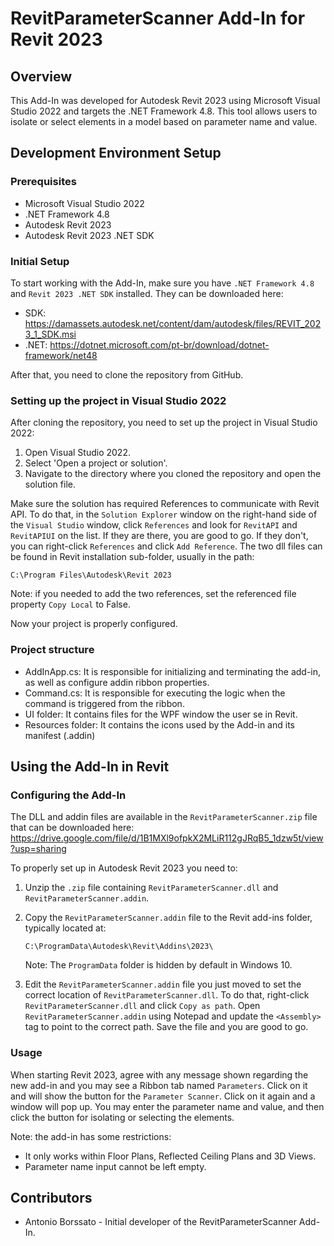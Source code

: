 
# RevitParameterScanner Add-In for Revit 2023

## Overview

This Add-In was developed for Autodesk Revit 2023 using Microsoft Visual Studio 2022 and targets the .NET Framework 4.8. This tool allows users to isolate or select elements in a model based on parameter name and value.

## Development Environment Setup

### Prerequisites

- Microsoft Visual Studio 2022
- .NET Framework 4.8
- Autodesk Revit 2023
- Autodesk Revit 2023 .NET SDK 

### Initial Setup

To start working with the Add-In, make sure you have `.NET Framework 4.8` and `Revit 2023 .NET SDK` installed. They can be downloaded here:
- SDK: https://damassets.autodesk.net/content/dam/autodesk/files/REVIT_2023_1_SDK.msi
- .NET: https://dotnet.microsoft.com/pt-br/download/dotnet-framework/net48

After that, you need to clone the repository from GitHub.

### Setting up the project in Visual Studio 2022

After cloning the repository, you need to set up the project in Visual Studio 2022:

1. Open Visual Studio 2022.
2. Select 'Open a project or solution'.
3. Navigate to the directory where you cloned the repository and open the solution file.

Make sure the solution has required References to communicate with Revit API. To do that, in the `Solution Explorer` window on the right-hand side of the `Visual Studio` window, click `References` and look for `RevitAPI` and `RevitAPIUI` on the list. If they are there, you are good to go. If they don't, you can right-click `References` and click `Add Reference`. The two dll files can be found in Revit installation sub-folder, usually in the path:

```
C:\Program Files\Autodesk\Revit 2023
```

Note: if you needed to add the two references, set the referenced file property `Copy Local` to False.

Now your project is properly configured.

### Project structure

- AddInApp.cs: It is responsible for initializing and terminating the add-in, as well as configure addin ribbon properties.
- Command.cs: It is responsible for executing the logic when the command is triggered from the ribbon.
- UI folder: It contains files for the WPF window the user se in Revit.
- Resources folder: It contains the icons used by the Add-in and its manifest (.addin)

## Using the Add-In in Revit

### Configuring the Add-In

The DLL and addin files are available in the `RevitParameterScanner.zip` file that can be downloaded here: https://drive.google.com/file/d/1B1MXl9ofpkX2MLiR112gJRqB5_1dzw5t/view?usp=sharing

To properly set up in Autodesk Revit 2023 you need to:

1. Unzip the `.zip` file containing `RevitParameterScanner.dll` and `RevitParameterScanner.addin`.
2. Copy the `RevitParameterScanner.addin` file to the Revit add-ins folder, typically located at:
   
   ```
   C:\ProgramData\Autodesk\Revit\Addins\2023\
   ```
   
   Note: The `ProgramData` folder is hidden by default in Windows 10.
   
3. Edit the `RevitParameterScanner.addin` file you just moved to set the correct location of `RevitParameterScanner.dll`. To do that, right-click `RevitParameterScanner.dll` and click `Copy as path`. Open `RevitParameterScanner.addin` using Notepad and update the `<Assembly>` tag to point to the correct path. Save the file and you are good to go.

### Usage

When starting Revit 2023, agree with any message shown regarding the new add-in and you may see a Ribbon tab named `Parameters`. Click on it and will show the button for the `Parameter Scanner`. Click on it again and a window will pop up. You may enter the parameter name and value, and then click the button for isolating or selecting the elements.

Note: the add-in has some restrictions:
- It only works within Floor Plans, Reflected Ceiling Plans and 3D Views.
- Parameter name input cannot be left empty.

## Contributors

- Antonio Borssato - Initial developer of the RevitParameterScanner Add-In.
